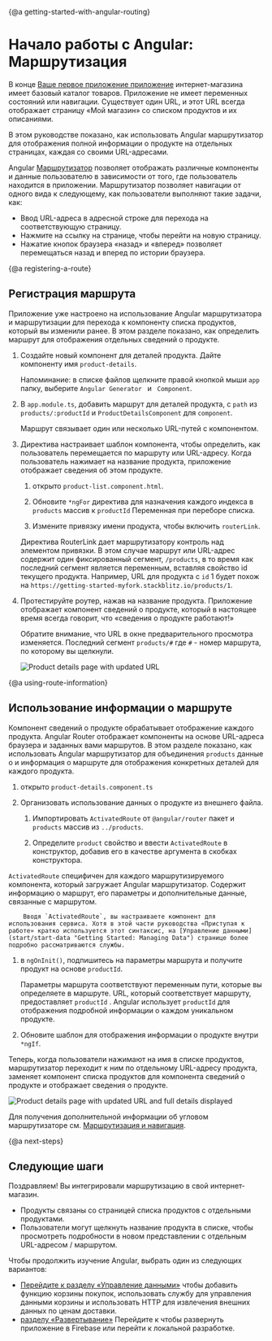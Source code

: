 {@a getting-started-with-angular-routing}
# Начало работы с Angular: Маршрутизация

В конце [Ваше первое приложение приложение](start "Getting Started: Your First App") интернет-магазина имеет базовый каталог товаров.
Приложение не имеет переменных состояний или навигации.
Существует один URL, и этот URL всегда отображает страницу «Мой магазин» со списком продуктов и их описаниями.

В этом руководстве показано, как использовать Angular маршрутизатор для отображения полной информации о продукте на отдельных страницах, каждая со своими URL-адресами.

Angular [Маршрутизатор](guide/glossary#router "Router definition") позволяет отображать различные компоненты и данные пользователю в зависимости от того, где пользователь находится в приложении.
Маршрутизатор позволяет навигации от одного вида к следующему, как пользователи выполняют такие задачи, как:

* Ввод URL-адреса в адресной строке для перехода на соответствующую страницу.
* Нажмите на ссылку на странице, чтобы перейти на новую страницу.
* Нажатие кнопок браузера «назад» и «вперед» позволяет перемещаться назад и вперед по истории браузера.


{@a registering-a-route}
## Регистрация маршрута

Приложение уже настроено на использование Angular маршрутизатора и маршрутизации для перехода к компоненту списка продуктов, который вы изменили ранее. В этом разделе показано, как определить маршрут для отображения отдельных сведений о продукте.

1. Создайте новый компонент для деталей продукта. Дайте компоненту имя `product-details`.

    Напоминание: в списке файлов щелкните правой кнопкой мыши `app` папку, выберите `Angular Generator ` и ` Component`.

1. В `app.module.ts`, добавить маршрут для деталей продукта, с `path` из `products/:productId` и `ProductDetailsComponent` для `component`.

    <code-example header="src/app/app.module.ts" path="getting-started/src/app/app.module.ts" region="product-details-route">
    </code-example>

    Маршрут связывает один или несколько URL-путей с компонентом.

1. Директива настраивает шаблон компонента, чтобы определить, как пользователь перемещается по маршруту или URL-адресу. Когда пользователь нажимает на название продукта, приложение отображает сведения об этом продукте.

    1. открыто `product-list.component.html`.

    1. Обновите `*ngFor` директива для назначения каждого индекса в `products` массив к `productId` Переменная при переборе списка.

    1. Измените привязку имени продукта, чтобы включить `routerLink`.

    <code-example header="src/app/product-list/product-list.component.html" path="getting-started/src/app/product-list/product-list.component.html" region="router-link">
    </code-example>

      Директива RouterLink дает маршрутизатору контроль над элементом привязки. В этом случае маршрут или URL-адрес содержит один фиксированный сегмент, `/products`, в то время как последний сегмент является переменным, вставляя свойство id текущего продукта. Например, URL для продукта с `id` 1 будет похож на `https://getting-started-myfork.stackblitz.io/products/1`.

1. Протестируйте роутер, нажав на название продукта. Приложение отображает компонент сведений о продукте, который в настоящее время всегда говорит, что «сведения о продукте работают!»

    Обратите внимание, что URL в окне предварительного просмотра изменяется. Последний сегмент `products/#` где `#` - номер маршрута, по которому вы щелкнули.

    <div class="lightbox">
      <img src="generated/images/guide/start/product-details-works.png" alt="Product details page with updated URL">
    </div>



{@a using-route-information}
## Использование информации о маршруте

Компонент сведений о продукте обрабатывает отображение каждого продукта. Angular Router отображает компоненты на основе URL-адреса браузера и заданных вами маршрутов. В этом разделе показано, как использовать Angular маршрутизатор для объединения `products` данные о и информация о маршруте для отображения конкретных деталей для каждого продукта.

1. открыто `product-details.component.ts`

1. Организовать использование данных о продукте из внешнего файла.

    1. Импортировать `ActivatedRoute` от `@angular/router` пакет и `products` массив из `../products`.

        <code-example header="src/app/product-details/product-details.component.ts" path="getting-started/src/app/product-details/product-details.component.1.ts" region="imports">
        </code-example>

    1. Определите `product` свойство и ввести `ActivatedRoute` в конструктор, добавив его в качестве аргумента в скобках конструктора.

        <code-example header="src/app/product-details/product-details.component.ts" path="getting-started/src/app/product-details/product-details.component.1.ts" region="props-methods">
        </code-example>

 `ActivatedRoute` специфичен для каждого маршрутизируемого компонента, который загружает Angular маршрутизатор. Содержит информацию о
        маршрут, его параметры и дополнительные данные, связанные с маршрутом.

        Вводя `ActivatedRoute`, вы настраиваете компонент для использования сервиса. Хотя в этой части руководства «Приступая к работе» кратко используется этот синтаксис, на [Управление данными](start/start-data "Getting Started: Managing Data") странице более подробно рассматриваются службы.


1. в `ngOnInit()`, подпишитесь на параметры маршрута и получите продукт на основе `productId`.

    <code-example path="getting-started/src/app/product-details/product-details.component.1.ts" header="src/app/product-details/product-details.component.ts" region="get-product">
    </code-example>

    Параметры маршрута соответствуют переменным пути, которые вы определяете в маршруте. URL, который соответствует маршруту, предоставляет `productId` . Angular использует `productId` для отображения подробной информации о каждом уникальном продукте.

1. Обновите шаблон для отображения информации о продукте внутри `*ngIf`.

    <code-example header="src/app/product-details/product-details.component.html" path="getting-started/src/app/product-details/product-details.component.html" region="details">
    </code-example>

Теперь, когда пользователи нажимают на имя в списке продуктов, маршрутизатор переходит к ним по отдельному URL-адресу продукта, заменяет компонент списка продуктов для компонента сведений о продукте и отображает сведения о продукте.

<div class="lightbox">
  <img src="generated/images/guide/start/product-details-routed.png" alt="Product details page with updated URL and full details displayed">
</div>



<div class="alert is-helpful">

Для получения дополнительной информации об угловом маршрутизаторе см. [Маршрутизация и навигация](guide/router "Routing & Navigation").

</div>


{@a next-steps}
## Следующие шаги

Поздравляем! Вы интегрировали маршрутизацию в свой интернет-магазин.

* Продукты связаны со страницей списка продуктов с отдельными продуктами.
* Пользователи могут щелкнуть название продукта в списке, чтобы просмотреть подробности в новом представлении с отдельным URL-адресом / маршрутом.

Чтобы продолжить изучение Angular, выбрать один из следующих вариантов:
* [Перейдите к разделу «Управление данными»](start/start-data "Getting Started: Managing Data") чтобы добавить функцию корзины покупок, использовать службу для управления данными корзины и использовать HTTP для извлечения внешних данных по ценам доставки.
* [разделу «Развертывание»](start/start-deployment "Getting Started: Deployment") Перейдите к чтобы развернуть приложение в Firebase или перейти к локальной разработке.
